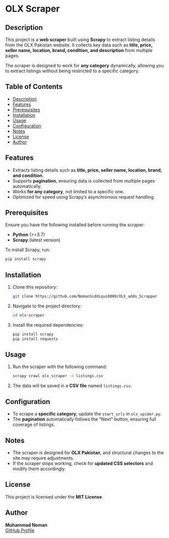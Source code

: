 # OLX Scraper  

## Description  

This project is a **web scraper** built using **Scrapy** to extract listing details from the OLX Pakistan website. It collects key data such as **title, price, seller name, location, brand, condition, and description** from multiple pages.  

The scraper is designed to work for **any category** dynamically, allowing you to extract listings without being restricted to a specific category.  

## Table of Contents  
- [Description](#description)  
- [Features](#features)  
- [Prerequisites](#prerequisites)  
- [Installation](#installation)  
- [Usage](#usage)  
- [Configuration](#configuration)  
- [Notes](#notes)  
- [License](#license)  
- [Author](#author)  

## Features  

- Extracts listing details such as **title, price, seller name, location, brand, and condition**.  
- Supports **pagination**, ensuring data is collected from multiple pages automatically.  
- Works **for any category**, not limited to a specific one.  
- Optimized for speed using Scrapy’s asynchronous request handling.  

## Prerequisites  

Ensure you have the following installed before running the scraper:  

- **Python** (>=3.7)  
- **Scrapy** (latest version)  

To install Scrapy, run:  

```bash
pip install scrapy
```

## Installation  

1. Clone this repository:  

    ```bash
    git clone https://github.com/NomanSiddiqui0000/OLX_adds_Scrapper
    ```

2. Navigate to the project directory:  

    ```bash
    cd olx-scraper
    ```

3. Install the required dependencies:  

    ```bash
    pip install scrapy
    pip install requests
    ```

## Usage  

1. Run the scraper with the following command:  

    ```bash
    scrapy crawl olx_scraper -o listings.csv
    ```

2. The data will be saved in a **CSV file** named `listings.csv`.  

## Configuration  

- To scrape a **specific category**, update the `start_urls` in `olx_spider.py`.  
- The **pagination** automatically follows the "Next" button, ensuring full coverage of listings.  

## Notes  

- The scraper is designed for **OLX Pakistan**, and structural changes to the site may require adjustments. 
- If the scraper stops working, check for **updated CSS selectors** and modify them accordingly.  

## License  

This project is licensed under the **MIT License**.  

## Author  

**Muhammad Noman**  
[GitHub Profile](https://github.com/NomanSiddiqui0000)
